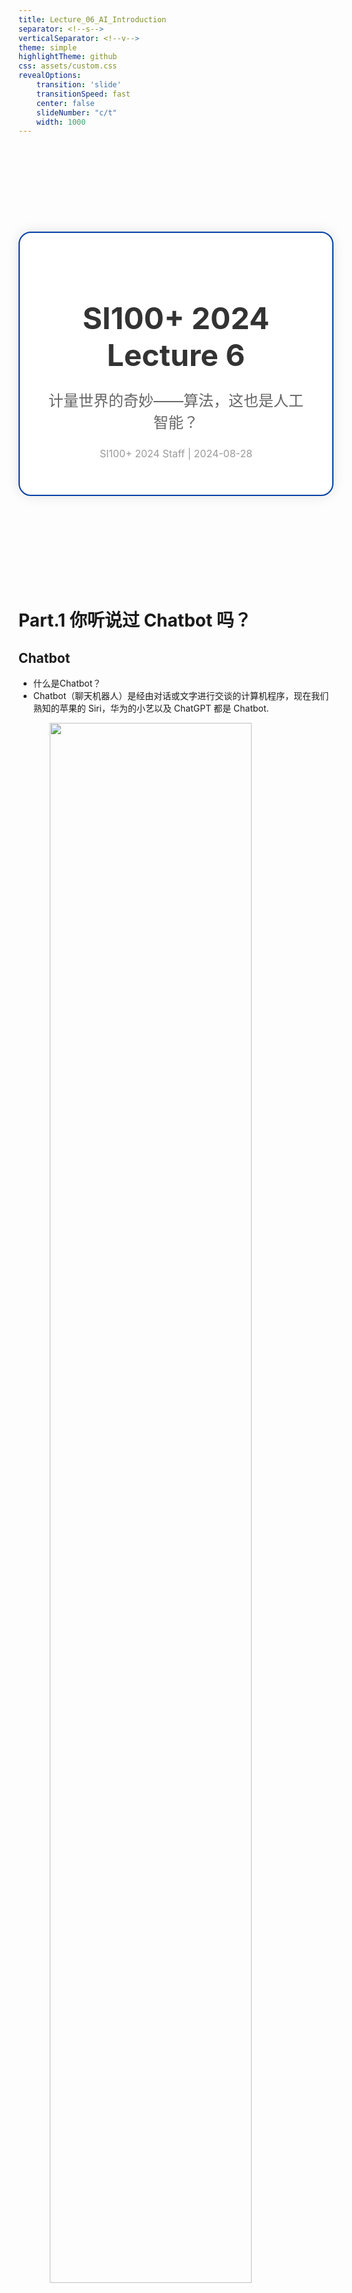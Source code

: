 ```yaml
---
title: Lecture_06_AI_Introduction
separator: <!--s-->
verticalSeparator: <!--v-->
theme: simple
highlightTheme: github
css: assets/custom.css
revealOptions:
    transition: 'slide'
    transitionSpeed: fast
    center: false
    slideNumber: "c/t"
    width: 1000
---
```



<div style="display: flex; justify-content: center; align-items: center; height: 700px;">
  <div style="text-align: center; padding: 40px; background-color: white; border: 2px solid rgb(0, 63, 163); border-radius: 20px; box-shadow: 0 0 20px rgba(0,0,0,0.1);">
    <h1 style="font-size: 48px; font-weight: bold; margin-bottom: 20px; color: #333;">SI100+ 2024 Lecture 6</h1>
    <p style="font-size: 24px; color: #666;">计量世界的奇妙——算法，这也是人工智能？</p>
    <p style="font-size: 16px; color: #999; margin-top: 20px;">SI100+ 2024 Staff | 2024-08-28</p>
  </div>
</div>

<!--s-->

<div class="middle center">
  <div style="width: 100%">

  # Part.1 你听说过 Chatbot 吗？
  
  </div>
</div>

<!--v-->

## Chatbot

- 什么是Chatbot？
- Chatbot（聊天机器人）是经由对话或文字进行交谈的计算机程序，现在我们熟知的苹果的 Siri，华为的小艺以及 ChatGPT 都是 Chatbot.

<img src="images/image.png" width="80%" style="display: block; margin: 0 auto;">

<!--v-->

## Chatbot的起源：ELIZA

- ELIZA是第一个聊天机器人，由 Joseph Weizenbaum 于 1966 年创建，它使用模式匹配和替换方法来模拟对话，最初的目的是帮助心理咨询医生来解决患者的精神问题。
- ELIZA的关键方法涉及认出输入里的提示字词，并且找出相关的、预先设定的回答，在显然有意义的方式下，让谈话继续下去（例如，输入里有“母亲”，回答是“多说一点你的家庭”）。

<img src="images/image-1.png" width="55%" style="display: block; margin: 0 auto;">

<!--v-->

## Chatbot的发展：ALICE

- 从 20 世纪 60 年代快进到 90 年代，第一个人们熟知的能在线交流的聊天机器人——ALICE出现了
- 但就像 ELIZA 一样，ALICE 也是一个根据规则建构起来的计算机程序，接收输入并产出输出。事实上，ALICE 在以下三个方面优于 ELIZA：

</br>

1. 它以一种被称为人工智能标记语言（AIML）的编程语言编写，这种语言类似于 XML，它允许 ALICE 在更为抽象的层面上做出回应；
2. 它拥有成千上万种可能的回应；
3. 它会存储之前与用户的对话，并将对话存储在数据库中。

</br>

虽然 ALICE 相比 ELIZA 更为先进，但它的输出依然是由人写成的，算法只是来挑选什么样的输出更适合某一输入。从根本上说，**人们写出了回答，也写出了用来挑选什么回答合适的算法**，这都是为了模仿一场真实的对话。

<!--v-->

## Chatbot的发展：ALICE

该程序模拟通过 Internet 与真人聊天。Alice被定义为一位年轻的人类女性，她会告诉用户她的年龄、爱好和其他有趣的事实，并回答用户的对话。

<img src="images/image-2.png" width="85%" style="display: block; margin: 0 auto;">

<!--v-->

## Chatbot的现在：<img src="images/image-3.png" width="5%"> ChatGPT   

- 2022 年 11 月 30 日，OpenAI 发布了一个名为 ChatGPT 的自然语言生成式模型，它以对话方式进行交互。
- 不同于前两种模型，ChatGPT是一种基于自然语言处理技术的对话生成模型，它通过学习大量的语言数据和预测下一个单词的能力，可以自动地生成人类可读的自然语言文本，从而实现自然、流畅的对话生成。
- 简单来说，ChatGPT 是一种**生成式人工智能**，回复的有可能是从未在语料库中出现的、由聊天机器人自己“创造”出来的句子

<div style=" margin-top: 10px; margin-right: 100px;" markdown="1">

<img src="images/illusion.png" width="50%" style="float: right; margin-right: 100px;">

<br/>

并没有《枇杷行》这首诗 $\to$

</div>

<!--v-->

## 什么是AI?

- 好的，讲到现在，你可能仍然对AI没有一个很清晰的概念
- 但事实上，上述所有的Chatbot都是一种AI，而且只是AI应用的一个方向

</br>

> 一个经典的AI定义是：“智能主体可以理解数据及从中学习，并利用知识实现特定目标和任务的能力。”
> 
> A system’s ability to correctly interpret external data, to learn from such data, and to use those learnings to achieve specific goals and tasks through flexible adaptation

<!--s-->

<div class="middle center">
  <div style="width: 100%">

  # Part.2 AI是什么？——从算法说起
  
  </div>
</div>

<!--v-->

## 算法是什么？

- 例子：寻路算法

<div style="display: flex; align-items: center; justify-content: center;">
  <img src="images/LOL.gif" width="40%" style="margin-right: 30px;">
  <img src="images/LOL_.gif" width="50%" style="margin-left: 30px;">
</div>
<div style="text-align: center;">

  游戏《英雄联盟》中的寻路
</div>

<!--v-->

## 寻路算法

- 在英雄联盟（LOL），我们可以通过鼠标点击的方法让英雄寻路到指定地点
- LOL 是如何计算英雄到指定地点的路线的？

</br>

只要走就能到！

- **穷举法**
  - 遍历地图内的所有能走的路
  - 总有一条是能到达终点的 $\to$ 选取这条让英雄从当前位置到终点的路径

<!--v-->

## 更高效的寻路算法

- 地图很大，也很复杂 $\to$ 遍历太低效了，能不能**优化**？
  - 我们总是希望距离越短越好，所以……
  - 每次走一段距离，就从重新计算当前位置和目标位置之间的距离，然后再重新规划路线，尽量遵循两点之间线段最短的原则

没错，这就是一个简单的算法

> An algorithm is a finite sequence of well-defined, computer-implementable instructions, typically to solve a class of problems or to perform a computation.
>
> **算法是一系列有限的、清晰定义的、可实现的计算机指令，并用以解决一类问题或进行计算**
>
> --Wikipedia

<!--v-->

## 算法是什么？

- **算法是为了解决特定问题而规定的一系列操作**
- 算法与函数类似，都能接受输入产生输出

</br>

- 有简单的算法，也有复杂的算法
- 有时候我们需要快速的得到结果
- 该怎么判断哪个算法更好？

<img src="images/complexity.png" width="65%" style="display: block; margin: 0 auto;">

<!--v-->

## 算法的复杂度

- 优秀的算法能够在较短的时间内找到问题的解，或者在相同的时间内处理更多的数据。
- 算法研究者们更关注算法的**渐进时间复杂度**（Big O 表示法）
  - 随着问题规模的增长，算法执行时间或所需资源的增长趋势
  - 实际应用中，问题规模往往很大，渐进时间复杂度能够反映算法在大规模问题上的性能表现
- 算法的时间复杂度只是评判算法优劣的一个相对指标
  - 算法的具体实现细节
  - 计算机硬件的性能
  - 数据的实际分布
  - ......

因此，在实际应用中，我们通常会通过实验来测试算法在特定条件下的性能表现，并选择一个在大多数情况下都能表现良好的算法

<!--v-->

## 算法与 AI

说了这么多，算法与AI到底有什么关系？

- 早期的人工智能
  - 大多是通过固定指令，执行特定问题
  - 并不具备真正的学习、思考能力
- **AI在很大程度上是算法设计的结果**

<!--v-->

## 算法与 AI

传统AI的典型：图灵机

<!--我觉得图灵机不应该作为传统AI的典型，这不计算理论的模型吗（）-->

- 图灵机由图灵于 1936 年提出的一种抽象的计算模型，即将人们使用纸笔进行数学运算的过程进行抽象，由一个虚拟的机器替代人类进行数学运算
- 图灵把这样的过程看作下列两种简单的动作：

1. 在纸上写上或擦除某个符号；
2. 读写头从纸的一个位置移动到另一个位置。

* 而在每个阶段，人要决定下一步的动作，依赖于 (1) 此人当前所关注的纸上某个位置的符号和(2) 此人当前思维的状态。

<div style="display: flex; align-items: center; justify-content: center;">
  <img src="images/image-7.png" width="40%" style="margin-right: 30px;">
  <img src="images/image-8.png" width="50%" style="margin-left: 30px;">
</div>
<div style="text-align: center;">

<!--v-->

## 算法与 AI

AI在很大程度上是算法设计的结果

- 早期的 AI 其实就是人机，在人工设计的算法下能够简单的执行一些命令
- 那它就不是我们现在常说的 AI 吗？

<!--s-->

<div class="middle center">
  <div style="width: 100%">

  # Part.3 传统 AI 与机器学习
  
  </div>
</div>

<!--v-->

## 传统AI

- 需要一些输入和一些代码形式的逻辑，并提供输出

<img src="images/image-9.png" width="85%" style="display: block; margin: 0 auto;">

- 传统算法基于算法中描述的步骤产生输出。给出算法输入，它根据人给出的硬编码的规则和参数生成输出。

<!--v-->

## 机器学习

<!-- 我去，这是 GPT 写的吧 -->

- 机器学习是一门关于数据学习的科学技术，它能帮助机器从现有的复杂数据中学习规律，以预测未来的行为结果和趋势。
- 例如：当我们在淘宝购物时，机器学习算法会根据我们的购买历史来推荐可能会喜欢的其他产品，以提升购买概率

<img src="images/image-12.png" width="85%" style="display: block; margin: 0 auto;">

<!--v-->

## 机器学习的简单原理

教小朋友识字

- 拿出3张卡片
- 在小朋友看着卡片的时候，说 “一条横线的是一、两条横线的是二、三条横线的是三”

</br>

<img src="images/image-13.png" width="85%" style="display: block; margin: 0 auto;">

</br>

- 不断重复上面的过程，小朋友的大脑就在不停的学习：
- 当重复的次数足够多时，小朋友就学会了一个新技能——认识汉字：一、二、三

<!--v-->

## 机器学习的简单原理

- 类比人类的学习过程，在机器学习中：
  - 认字的卡片：训练集(training set)
  - “一条横线，两条横线”，区分不同汉字的属性：特征(feature)
  - 学会了识字后总结出来的规律：模型(model)
- 通过训练集，不断识别特征，不断建模，最后形成有效的模型，这个过程就叫“机器学习”

<!--v-->

## 机器学习

- 需要输入和输出，并会根据输入和输出生成一些逻辑，然后可以使用这个新逻辑来处理新输入以提供输出。

<img src="images/image-10.png" width="85%" style="display: block; margin: 0 auto;">

- ML 算法基于通过提供给它的输入进行学习来预测输出。通过输入进行的学习称为训练过程。
- 给出要学习的算法数据，并调整参数来解释数据。然后可以使用这些参数集来解释/预测新数据

<!--s-->

## Takeaway Message

- 需要什么加什么

<!--s-->

<div style="display: flex; justify-content: center; align-items: center; height: 700px;   ">
  <div style="text-align: center; padding: 40px; background-color: white; border-radius: 20px; box-shadow: 0 0 20px rgba(0,0,0,0.1);">
    <div style="display: inline-block; padding: 20px 40px; border-radius: 10 px; margin-bottom: 20px;">
      <h1 style="font-size: 48px; font-weight: bold; margin: 0; color: rgb(16, 33, 89)">Thanks for Listening</h1>
    </div>
    <p style="font-size: 24px; color: #666; margin: 0;">Any questions?</p>
  </div>
</div>
